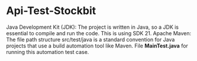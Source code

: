 # Api-Test-Stockbit

Java Development Kit (JDK): The project is written in Java, so a JDK is essential to compile and run the code. This is using SDK 21.
Apache Maven: The file path structure src/test/java is a standard convention for Java projects that use a build automation tool like Maven.
File **MainTest.java** for running this automation test case.
